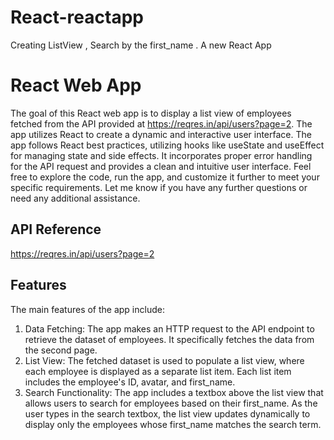 # React-reactapp
Creating ListView , Search by the first_name . A new React App

# React Web App 
The goal of this React web app is to display a list view of employees fetched from the API provided at https://reqres.in/api/users?page=2. The app utilizes React to create a dynamic and interactive user interface.
The app follows React best practices, utilizing hooks like useState and useEffect for managing state and side effects. It incorporates proper error handling for the API request and provides a clean and intuitive user interface.
Feel free to explore the code, run the app, and customize it further to meet your specific requirements. Let me know if you have any further questions or need any additional assistance.

## API Reference
https://reqres.in/api/users?page=2

## Features
The main features of the app include:
1. Data Fetching: The app makes an HTTP request to the API endpoint to retrieve the dataset of employees. It specifically fetches the data from the second page.
2. List View: The fetched dataset is used to populate a list view, where each employee is displayed as a separate list item. Each list item includes the employee's ID, avatar, and first_name.
3. Search Functionality: The app includes a textbox above the list view that allows users to search for employees based on their first_name. As the user types in the search textbox, the list view updates dynamically to display only the employees whose first_name matches the search term.
